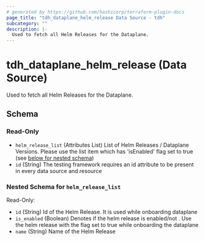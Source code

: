 ```yaml
---
# generated by https://github.com/hashicorp/terraform-plugin-docs
page_title: "tdh_dataplane_helm_release Data Source - tdh"
subcategory: ""
description: |-
  Used to fetch all Helm Releases for the Dataplane.
---
```


# tdh_dataplane_helm_release (Data Source)

Used to fetch all Helm Releases for the Dataplane.



<!-- schema generated by tfplugindocs -->
## Schema

### Read-Only

- `helm_release_list` (Attributes List) List of Helm Releases / Dataplane Versions. Please use the list item which has 'isEnabled' flag set to true (see [below for nested schema](#nestedatt--helm_release_list))
- `id` (String) The testing framework requires an id attribute to be present in every data source and resource

<a id="nestedatt--helm_release_list"></a>
### Nested Schema for `helm_release_list`

Read-Only:

- `id` (String) Id of the Helm Release. It is used while onboarding dataplane
- `is_enabled` (Boolean) Denotes if the helm release is enabled/not . Use the helm release with the flag set to true while onboarding the dataplane
- `name` (String) Name of the Helm Release



